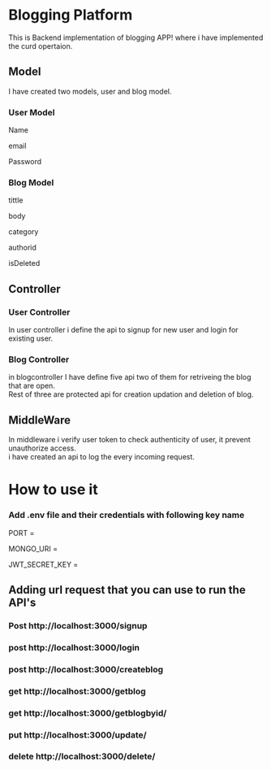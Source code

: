 <h1>Blogging Platform</h1>
<p> This is Backend implementation of blogging APP! where i have implemented the curd opertaion.
</p>

<h2>Model</h2>
<p> I have created two models, user and blog model.</p>
<h3>User Model</h3>
<p>Name</p>
<p>email</p>
<p>Password</p>

<h3>Blog Model</h3>
<p>tittle</p>
<p>body</p>
<p>category</p>
<p>authorid</p>
<p>isDeleted</p>

<h2> Controller </h2>
<h3> User Controller </h3>
<p>In user controller i define the api to signup for new user and login for existing user.</p>

<h3> Blog Controller </h3>
<p>in blogcontroller I have define five api two of them for retriveing the blog that are open. <br>
Rest of three are protected api for creation updation and deletion of blog. </p>

<h2> MiddleWare</h2>
<p> In middleware i verify user token to check authenticity of user, it prevent unauthorize access. <br>
i have created an api to log the every incoming request.</p>


<h1>How to use it</h1>
<h3> Add .env file and their credentials with following key name</h3>
<p>PORT =</p>
<p>MONGO_URI =</p>
<p>JWT_SECRET_KEY =</p>

<h2> Adding url request that you can use to run the API's</h2>
<h3>Post  http://localhost:3000/signup</h3>
<h3>post http://localhost:3000/login</h3>
<h3>post http://localhost:3000/createblog</h3>
<h3>get http://localhost:3000/getblog</h3>
<h3>get http://localhost:3000/getblogbyid/</h3>
<h3>put http://localhost:3000/update/</h3>
<h3>delete http://localhost:3000/delete/</h3>